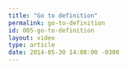 ```yaml
---
title: "Go to definition"
permalink: go-to-definition
id: 005-go-to-definition
layout: video
type: article
date: 2014-05-30 14:08:00 -0300
---
```

